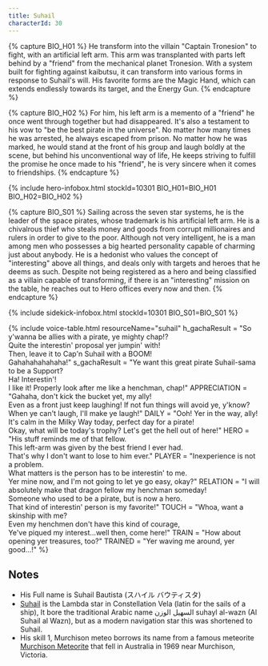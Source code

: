 ```yaml
---
title: Suhail
characterId: 30
---
```


{% capture BIO_H01 %}
He transform into the villain "Captain Tronesion" to fight, with an artificial left arm. This arm was transplanted with parts left behind by a "friend" from the mechanical planet Tronesion. With a system built for fighting against kaibutsu, it can transform into various forms in response to Suhail's will. His favorite forms are the Magic Hand, which can extends endlessly towards its target, and the Energy Gun.
{% endcapture %}

{% capture BIO_H02 %}
For him, his left arm is a memento of a "friend" he once went through together but had disappeared. It's also a testament to his vow to "be the best pirate in the universe". No matter how many times he was arrested, he always escaped from prison. No matter how he was marked, he would stand at the front of his group and laugh boldly at the scene, but behind his unconventional way of life, He keeps striving to fulfill the promise he once made to his "friend", he is very sincere when it comes to friendships.
{% endcapture %}

{% include hero-infobox.html stockId=10301
BIO_H01=BIO_H01
BIO_H02=BIO_H02
%}

{% capture BIO_S01 %}
Sailing across the seven star systems, he is the leader of the space pirates, whose trademark is his artificial left arm. He is a chivalrous thief who steals money and goods from corrupt millionaires and rulers in order to give to the poor. Although not very intelligent, he is a man among men who possesses a big hearted personality capable of charming just about anybody. He is a hedonist who values the concept of "interesting" above all things, and deals only with targets and heroes that he deems as such. Despite not being registered as a hero and being classified as a villain capable of transforming, if there is an "interesting" mission on the table, he reaches out to Hero offices every now and then.
{% endcapture %}

{% include sidekick-infobox.html stockId=10301
BIO_S01=BIO_S01
%}

{% include voice-table.html resourceName="suhail"
h_gachaResult = "So y'wanna be allies with a pirate, ye mighty chap!?<br>Quite the interestin' proposal yer jumpin' with!<br>Then, leave it to Cap'n Suhail with a BOOM!<br>Gahahahahahaha!"
s_gachaResult = "Ye want this great pirate Suhail-sama to be a Support?<br>Ha! Interestin'!<br>I like it! Properly look after me like a henchman, chap!"
APPRECIATION = "Gahaha, don't kick the bucket yet, my ally!<br>Even as a front just keep laughing! If not fun things will avoid ye, y'know?<br>When ye can't laugh, I'll make ye laugh!"
DAILY = "Ooh! Yer in the way, ally!<br>It's calm in the Milky Way today, perfect day for a pirate!<br>Okay, what will be today's trophy? Let's get the hell out of here!"
HERO = "His stuff reminds me of that fellow.<br>This left-arm was given by the best friend I ever had.<br>That's why I don't want to lose to him ever."
PLAYER = "Inexperience is not a problem.<br>What matters is the person has to be interestin' to me.<br>Yer mine now, and I'm not going to let ye go easy, okay?"
RELATION = "I will absolutely make that dragon fellow my henchman someday!<br>Someone who used to be a pirate, but is now a hero.<br>That kind of interestin' person is my favorite!"
TOUCH = "Whoa, want a skinship with me?<br>Even my henchmen don't have this kind of courage,<br>Ye've piqued my interest…well then, come here!"
TRAIN = "How about opening yer treasures, too?"
TRAINED = "Yer waving me around, yer good...!"
%}

## Notes

- His Full name is Suhail Bautista (スハイル バウティスタ)
- [Suhail](https://en.wikipedia.org/wiki/Lambda_Velorum) is the Lambda star in Constellation Vela (latin for the sails of a ship), It bore the traditional Arabic name السهيل الوزن suhayl al-wazn (Al Suhail al Wazn), but as a modern navigation star this was shortened to Suhail.
- His skill 1, Murchison meteo borrows its name from a famous meteorite [Murchison Meteorite](https://en.wikipedia.org/wiki/Murchison_meteorite) that fell in Australia in 1969 near Murchison, Victoria.
